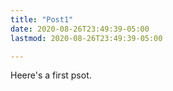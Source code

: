 ```yaml
---
title: "Post1"
date: 2020-08-26T23:49:39-05:00
lastmod: 2020-08-26T23:49:39-05:00

---
```


Heere's a first psot.

